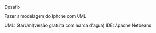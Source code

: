 Desafio

Fazer a modelagem do Iphone com UML

UML: StarUml(versão gratuita com marca d'agua)
IDE: Apache Netbeans

